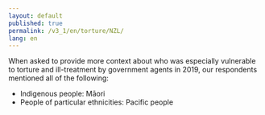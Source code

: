 ```yaml
---
layout: default
published: true
permalink: /v3_1/en/torture/NZL/
lang: en
---
```

When asked to provide more context about who was especially vulnerable to torture and ill-treatment by government agents in 2019, our respondents mentioned all of the following:

-	Indigenous people: Māori
-	People of particular ethnicities: Pacific people